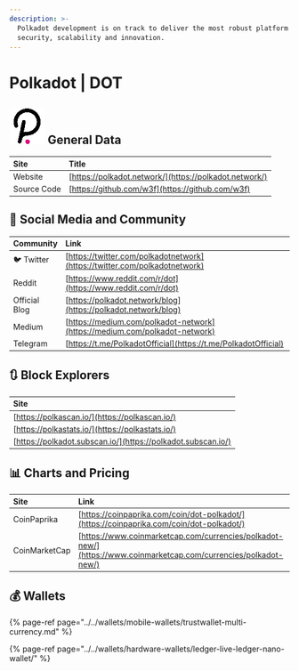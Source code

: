 ```yaml
---
description: >-
  Polkadot development is on track to deliver the most robust platform for
  security, scalability and innovation.
---
```


# Polkadot \| DOT

## ![](../../.gitbook/assets/dot.png) General Data

| Site | Title |
| :--- | :--- |
| Website | [https://polkadot.network/](https://polkadot.network/) |
| Source Code | [https://github.com/w3f](https://github.com/w3f) |

## 🙋 Social Media and Community

| Community | Link |
| :--- | :--- |
| 🐦 Twitter | [https://twitter.com/polkadotnetwork](https://twitter.com/polkadotnetwork) |
| Reddit | [https://www.reddit.com/r/dot](https://www.reddit.com/r/dot) |
| Official Blog | [https://polkadot.network/blog](https://polkadot.network/blog) |
| Medium | [https://medium.com/polkadot-network](https://medium.com/polkadot-network) |
| Telegram | [https://t.me/PolkadotOfficial](https://t.me/PolkadotOfficial) |

## 🔃 Block Explorers

| Site |
| :--- |
| [https://polkascan.io/](https://polkascan.io/) |
| [https://polkastats.io/](https://polkastats.io/) |
| [https://polkadot.subscan.io/](https://polkadot.subscan.io/) |

## 📊 Charts and Pricing

| Site | Link |
| :--- | :--- |
| CoinPaprika | [https://coinpaprika.com/coin/dot-polkadot/](https://coinpaprika.com/coin/dot-polkadot/) |
| CoinMarketCap | [https://www.coinmarketcap.com/currencies/polkadot-new/](https://www.coinmarketcap.com/currencies/polkadot-new/) |

## 💰 Wallets

{% page-ref page="../../wallets/mobile-wallets/trustwallet-multi-currency.md" %}

{% page-ref page="../../wallets/hardware-wallets/ledger-live-ledger-nano-wallet/" %}

